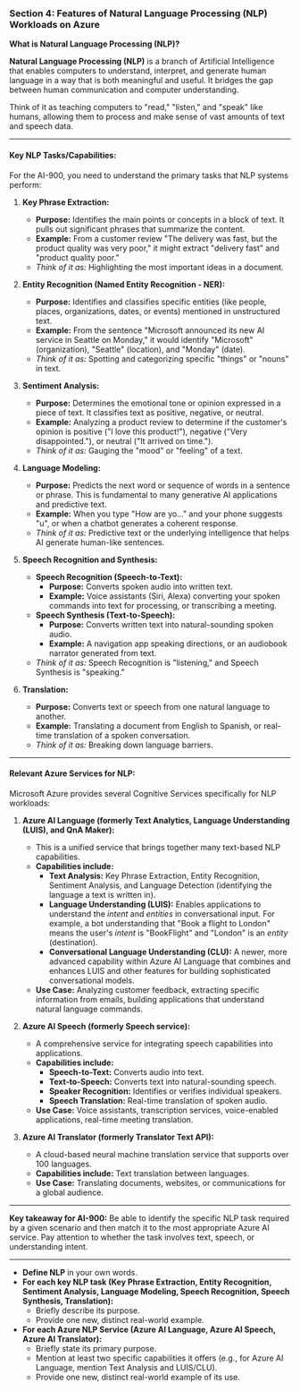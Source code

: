 ### **Section 4: Features of Natural Language Processing (NLP) Workloads on Azure**

**What is Natural Language Processing (NLP)?**

**Natural Language Processing (NLP)** is a branch of Artificial Intelligence that enables computers to understand, interpret, and generate human language in a way that is both meaningful and useful. It bridges the gap between human communication and computer understanding.

Think of it as teaching computers to "read," "listen," and "speak" like humans, allowing them to process and make sense of vast amounts of text and speech data.

---

#### Key NLP Tasks/Capabilities:

For the AI-900, you need to understand the primary tasks that NLP systems perform:

1.  **Key Phrase Extraction:**

    - **Purpose:** Identifies the main points or concepts in a block of text. It pulls out significant phrases that summarize the content.
    - **Example:** From a customer review "The delivery was fast, but the product quality was very poor," it might extract "delivery fast" and "product quality poor."
    - _Think of it as:_ Highlighting the most important ideas in a document.

2.  **Entity Recognition (Named Entity Recognition - NER):**

    - **Purpose:** Identifies and classifies specific entities (like people, places, organizations, dates, or events) mentioned in unstructured text.
    - **Example:** From the sentence "Microsoft announced its new AI service in Seattle on Monday," it would identify "Microsoft" (organization), "Seattle" (location), and "Monday" (date).
    - _Think of it as:_ Spotting and categorizing specific "things" or "nouns" in text.

3.  **Sentiment Analysis:**

    - **Purpose:** Determines the emotional tone or opinion expressed in a piece of text. It classifies text as positive, negative, or neutral.
    - **Example:** Analyzing a product review to determine if the customer's opinion is positive ("I love this product!"), negative ("Very disappointed."), or neutral ("It arrived on time.").
    - _Think of it as:_ Gauging the "mood" or "feeling" of a text.

4.  **Language Modeling:**

    - **Purpose:** Predicts the next word or sequence of words in a sentence or phrase. This is fundamental to many generative AI applications and predictive text.
    - **Example:** When you type "How are yo..." and your phone suggests "u", or when a chatbot generates a coherent response.
    - _Think of it as:_ Predictive text or the underlying intelligence that helps AI generate human-like sentences.

5.  **Speech Recognition and Synthesis:**

    - **Speech Recognition (Speech-to-Text):**
      - **Purpose:** Converts spoken audio into written text.
      - **Example:** Voice assistants (Siri, Alexa) converting your spoken commands into text for processing, or transcribing a meeting.
    - **Speech Synthesis (Text-to-Speech):**
      - **Purpose:** Converts written text into natural-sounding spoken audio.
      - **Example:** A navigation app speaking directions, or an audiobook narrator generated from text.
    - _Think of it as:_ Speech Recognition is "listening," and Speech Synthesis is "speaking."

6.  **Translation:**
    - **Purpose:** Converts text or speech from one natural language to another.
    - **Example:** Translating a document from English to Spanish, or real-time translation of a spoken conversation.
    - _Think of it as:_ Breaking down language barriers.

---

#### Relevant Azure Services for NLP:

Microsoft Azure provides several Cognitive Services specifically for NLP workloads:

1.  **Azure AI Language (formerly Text Analytics, Language Understanding (LUIS), and QnA Maker):**

    - This is a unified service that brings together many text-based NLP capabilities.
    - **Capabilities include:**
      - **Text Analysis:** Key Phrase Extraction, Entity Recognition, Sentiment Analysis, and Language Detection (identifying the language a text is written in).
      - **Language Understanding (LUIS):** Enables applications to understand the _intent_ and _entities_ in conversational input. For example, a bot understanding that "Book a flight to London" means the user's _intent_ is "BookFlight" and "London" is an _entity_ (destination).
      - **Conversational Language Understanding (CLU):** A newer, more advanced capability within Azure AI Language that combines and enhances LUIS and other features for building sophisticated conversational models.
    - **Use Case:** Analyzing customer feedback, extracting specific information from emails, building applications that understand natural language commands.

2.  **Azure AI Speech (formerly Speech service):**

    - A comprehensive service for integrating speech capabilities into applications.
    - **Capabilities include:**
      - **Speech-to-Text:** Converts audio into text.
      - **Text-to-Speech:** Converts text into natural-sounding speech.
      - **Speaker Recognition:** Identifies or verifies individual speakers.
      - **Speech Translation:** Real-time translation of spoken audio.
    - **Use Case:** Voice assistants, transcription services, voice-enabled applications, real-time meeting translation.

3.  **Azure AI Translator (formerly Translator Text API):**
    - A cloud-based neural machine translation service that supports over 100 languages.
    - **Capabilities include:** Text translation between languages.
    - **Use Case:** Translating documents, websites, or communications for a global audience.

---

**Key takeaway for AI-900:** Be able to identify the specific NLP task required by a given scenario and then match it to the most appropriate Azure AI service. Pay attention to whether the task involves text, speech, or understanding intent.

---

- **Define NLP** in your own words.
- **For each key NLP task (Key Phrase Extraction, Entity Recognition, Sentiment Analysis, Language Modeling, Speech Recognition, Speech Synthesis, Translation):**
  - Briefly describe its purpose.
  - Provide one new, distinct real-world example.
- **For each Azure NLP Service (Azure AI Language, Azure AI Speech, Azure AI Translator):**
  - Briefly state its primary purpose.
  - Mention at least two specific capabilities it offers (e.g., for Azure AI Language, mention Text Analysis and LUIS/CLU).
  - Provide one new, distinct real-world example of its use.

